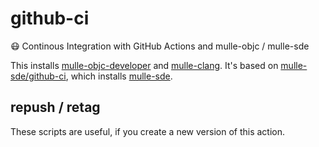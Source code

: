 # github-ci

😷  Continous Integration with GitHub Actions and mulle-objc / mulle-sde 

This installs [mulle-objc-developer](//github.com/mulle-objc/mulle-objc-developer) and [mulle-clang](//github.com/codeon-gmbh/mulle-clang). 
It's based on [mulle-sde/github-ci](//github.com/mulle-sde/github-ci), which installs [mulle-sde](//mulle-sde.github.io).


## repush / retag

These scripts are useful, if you create a new version of this action.
